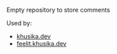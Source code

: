 Empty repository to store comments

Used by:
- [khusika.dev](https://khusika.dev)
- [feelit.khusika.dev](https://feelit.khusika.dev)
